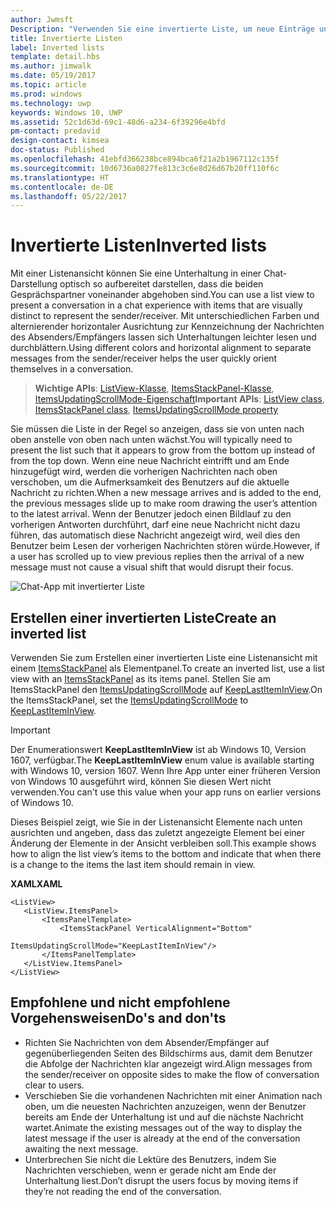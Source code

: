 ```yaml
---
author: Jwmsft
Description: "Verwenden Sie eine invertierte Liste, um neue Einträge unten einzufügen."
title: Invertierte Listen
label: Inverted lists
template: detail.hbs
ms.author: jimwalk
ms.date: 05/19/2017
ms.topic: article
ms.prod: windows
ms.technology: uwp
keywords: Windows 10, UWP
ms.assetid: 52c1d63d-69c1-48d6-a234-6f39296e4bfd
pm-contact: predavid
design-contact: kimsea
doc-status: Published
ms.openlocfilehash: 41ebfd366238bce894bca6f21a2b1967112c135f
ms.sourcegitcommit: 10d6736a0827fe813c3c6e8d26d67b20ff110f6c
ms.translationtype: HT
ms.contentlocale: de-DE
ms.lasthandoff: 05/22/2017
---
```

# <a name="inverted-lists"></a><span data-ttu-id="b28dd-104">Invertierte Listen</span><span class="sxs-lookup"><span data-stu-id="b28dd-104">Inverted lists</span></span>

<link rel="stylesheet" href="https://az835927.vo.msecnd.net/sites/uwp/Resources/css/custom.css"> 

<span data-ttu-id="b28dd-105">Mit einer Listenansicht können Sie eine Unterhaltung in einer Chat-Darstellung optisch so aufbereitet darstellen, dass die beiden Gesprächspartner voneinander abgehoben sind.</span><span class="sxs-lookup"><span data-stu-id="b28dd-105">You can use a list view to present a conversation in a chat experience with items that are visually distinct to represent the sender/receiver.</span></span>  <span data-ttu-id="b28dd-106">Mit unterschiedlichen Farben und alternierender horizontaler Ausrichtung zur Kennzeichnung der Nachrichten des Absenders/Empfängers lassen sich Unterhaltungen leichter lesen und durchblättern.</span><span class="sxs-lookup"><span data-stu-id="b28dd-106">Using different colors and horizontal alignment to separate messages from the sender/receiver helps the user quickly orient themselves in a conversation.</span></span>

> <span data-ttu-id="b28dd-107">**Wichtige APIs**:  [ListView-Klasse](https://msdn.microsoft.com/library/windows/apps/windows.ui.xaml.controls.listview.aspx), [ItemsStackPanel-Klasse](https://msdn.microsoft.com/library/windows/apps/windows.ui.xaml.controls.itemsstackpanel.aspx), [ItemsUpdatingScrollMode-Eigenschaft](https://msdn.microsoft.com/library/windows/apps/windows.ui.xaml.controls.itemsstackpanel.itemsupdatingscrollmode.aspx)</span><span class="sxs-lookup"><span data-stu-id="b28dd-107">**Important APIs**:  [ListView class](https://msdn.microsoft.com/library/windows/apps/windows.ui.xaml.controls.listview.aspx), [ItemsStackPanel class](https://msdn.microsoft.com/library/windows/apps/windows.ui.xaml.controls.itemsstackpanel.aspx), [ItemsUpdatingScrollMode property](https://msdn.microsoft.com/library/windows/apps/windows.ui.xaml.controls.itemsstackpanel.itemsupdatingscrollmode.aspx)</span></span>
 
<span data-ttu-id="b28dd-108">Sie müssen die Liste in der Regel so anzeigen, dass sie von unten nach oben anstelle von oben nach unten wächst.</span><span class="sxs-lookup"><span data-stu-id="b28dd-108">You will typically need to present the list such that it appears to grow from the bottom up instead of from the top down.</span></span>  <span data-ttu-id="b28dd-109">Wenn eine neue Nachricht eintrifft und am Ende hinzugefügt wird, werden die vorherigen Nachrichten nach oben verschoben, um die Aufmerksamkeit des Benutzers auf die aktuelle Nachricht zu richten.</span><span class="sxs-lookup"><span data-stu-id="b28dd-109">When a new message arrives and is added to the end, the previous messages slide up to make room drawing the user’s attention to the latest arrival.</span></span>  <span data-ttu-id="b28dd-110">Wenn der Benutzer jedoch einen Bildlauf zu den vorherigen Antworten durchführt, darf eine neue Nachricht nicht dazu führen, das automatisch diese Nachricht angezeigt wird, weil dies den Benutzer beim Lesen der vorherigen Nachrichten stören würde.</span><span class="sxs-lookup"><span data-stu-id="b28dd-110">However, if a user has scrolled up to view previous replies then the arrival of a new message must not cause a visual shift that would disrupt their focus.</span></span>

![Chat-App mit invertierter Liste](images/listview-inverted.png)

## <a name="create-an-inverted-list"></a><span data-ttu-id="b28dd-112">Erstellen einer invertierten Liste</span><span class="sxs-lookup"><span data-stu-id="b28dd-112">Create an inverted list</span></span>

<span data-ttu-id="b28dd-113">Verwenden Sie zum Erstellen einer invertierten Liste eine Listenansicht mit einem [ItemsStackPanel](https://msdn.microsoft.com/library/windows/apps/windows.ui.xaml.controls.itemsstackpanel.aspx) als Elementpanel.</span><span class="sxs-lookup"><span data-stu-id="b28dd-113">To create an inverted list, use a list view with an [ItemsStackPanel](https://msdn.microsoft.com/library/windows/apps/windows.ui.xaml.controls.itemsstackpanel.aspx) as its items panel.</span></span> <span data-ttu-id="b28dd-114">Stellen Sie am ItemsStackPanel den [ItemsUpdatingScrollMode](https://msdn.microsoft.com/library/windows/apps/windows.ui.xaml.controls.itemsstackpanel.itemsupdatingscrollmode.aspx) auf [KeepLastItemInView](https://msdn.microsoft.com/library/windows/apps/windows.ui.xaml.controls.itemsupdatingscrollmode.aspx).</span><span class="sxs-lookup"><span data-stu-id="b28dd-114">On the ItemsStackPanel, set the [ItemsUpdatingScrollMode](https://msdn.microsoft.com/library/windows/apps/windows.ui.xaml.controls.itemsstackpanel.itemsupdatingscrollmode.aspx) to [KeepLastItemInView](https://msdn.microsoft.com/library/windows/apps/windows.ui.xaml.controls.itemsupdatingscrollmode.aspx).</span></span>

> [!IMPORTANT]
> <span data-ttu-id="b28dd-115">Der Enumerationswert **KeepLastItemInView** ist ab Windows 10, Version 1607, verfügbar.</span><span class="sxs-lookup"><span data-stu-id="b28dd-115">The **KeepLastItemInView** enum value is available starting with Windows 10, version 1607.</span></span> <span data-ttu-id="b28dd-116">Wenn Ihre App unter einer früheren Version von Windows 10 ausgeführt wird, können Sie diesen Wert nicht verwenden.</span><span class="sxs-lookup"><span data-stu-id="b28dd-116">You can't use this value when your app runs on earlier versions of Windows 10.</span></span>

<span data-ttu-id="b28dd-117">Dieses Beispiel zeigt, wie Sie in der Listenansicht Elemente nach unten ausrichten und angeben, dass das zuletzt angezeigte Element bei einer Änderung der Elemente in der Ansicht verbleiben soll.</span><span class="sxs-lookup"><span data-stu-id="b28dd-117">This example shows how to align the list view’s items to the bottom and indicate that when there is a change to the items the last item should remain in view.</span></span>
 
 **<span data-ttu-id="b28dd-118">XAML</span><span class="sxs-lookup"><span data-stu-id="b28dd-118">XAML</span></span>**
 ```xaml
<ListView>
    <ListView.ItemsPanel>
        <ItemsPanelTemplate>
            <ItemsStackPanel VerticalAlignment="Bottom"
                             ItemsUpdatingScrollMode="KeepLastItemInView"/>
        </ItemsPanelTemplate>
    </ListView.ItemsPanel>
</ListView>
```

## <a name="dos-and-donts"></a><span data-ttu-id="b28dd-119">Empfohlene und nicht empfohlene Vorgehensweisen</span><span class="sxs-lookup"><span data-stu-id="b28dd-119">Do's and don'ts</span></span>

- <span data-ttu-id="b28dd-120">Richten Sie Nachrichten von dem Absender/Empfänger auf gegenüberliegenden Seiten des Bildschirms aus, damit dem Benutzer die Abfolge der Nachrichten klar angezeigt wird.</span><span class="sxs-lookup"><span data-stu-id="b28dd-120">Align messages from the sender/receiver on opposite sides to make the flow of conversation clear to users.</span></span>
- <span data-ttu-id="b28dd-121">Verschieben Sie die vorhandenen Nachrichten mit einer Animation nach oben, um die neuesten Nachrichten anzuzeigen, wenn der Benutzer bereits am Ende der Unterhaltung ist und auf die nächste Nachricht wartet.</span><span class="sxs-lookup"><span data-stu-id="b28dd-121">Animate the existing messages out of the way to display the latest message if the user is already at the end of the conversation awaiting the next message.</span></span>
- <span data-ttu-id="b28dd-122">Unterbrechen Sie nicht die Lektüre des Benutzers, indem Sie Nachrichten verschieben, wenn er gerade nicht am Ende der Unterhaltung liest.</span><span class="sxs-lookup"><span data-stu-id="b28dd-122">Don’t disrupt the users focus by moving items if they’re not reading the end of the conversation.</span></span>